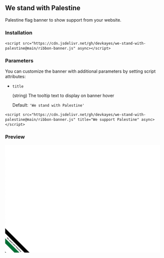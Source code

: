 ## We stand with Palestine

Palestine flag banner to show support from your website.

### Installation
```
<script src="https://cdn.jsdelivr.net/gh/devkayes/we-stand-with-palestine@main/ribbon-banner.js" async></script>
```

### Parameters

You can customize the banner with additional parameters by setting script attributes:

- ```title```

    (string) The tooltip text to display on banner hover

    Default: ```'We stand with Palestine'```

```
<script src="https://cdn.jsdelivr.net/gh/devkayes/we-stand-with-palestine@main/ribbon-banner.js" title="We support Palestine" async></script>
```

### Preview
![](preview.png)
